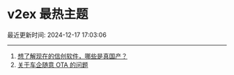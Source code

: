 # v2ex 最热主题

最近更新时间: 2024-12-17 17:03:06

--- 
1. [想了解现在的信创软件，哪些是真国产？](https://www.v2ex.com/t/1098049) 
2. [关于车企随意 OTA 的问题](https://www.v2ex.com/t/1098071) 
